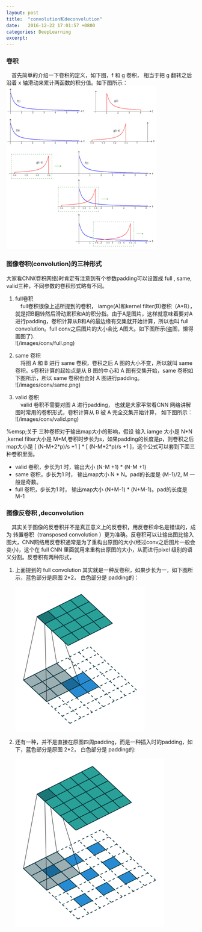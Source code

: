 ```yaml
---
layout: post
title:  "convolution和deconvolution"
date:   2016-12-22 17:01:57 +0800
categories:	DeepLearning
excerpt:
---
```


### 卷积

&emsp;首先简单的介绍一下卷积的定义，如下图，f 和 g 卷积， 相当于把 g 翻转之后沿着 x 轴滑动来累计两函数的积分值。如下图所示：
![convolution](/images/conv/Convolution.png)

### 图像卷积(convolution)的三种形式

大家看CNN(卷积网络)时肯定有注意到有个参数padding可以设置成 full , same, valid三种，不同参数的卷积形式略有不同。  

1. full卷积  
&emsp;full卷积很像上述所提到的卷积， iamge(A)和kernel filter(B)卷积（A\*B），就是把B翻转然后滑动累积和A的积分指。由于A是图片，这样就意味着要对A进行padding，卷积计算从B和A的最边缘有交集就开始计算，所以也叫 full convolution。full conv之后图片的大小会比 A图大。如下图所示(盗图，懒得画图了).  
	![/images/conv/full.png)
    
2. same 卷积  
&emsp;将图 A 和 B 进行 same 卷积，卷积之后 A 图的大小不变，所以就叫 same 卷积。s卷积计算的起始点是从 B 图的中心和 A 图有交集开始，same 卷积如下图所示，所以 same 卷积也会对 A 图进行padding。  
    ![/images/conv/same.png)

3. valid 卷积  
&emsp;valid 卷积不需要对图 A 进行padding， 也就是大家平常看CNN 网络讲解图时常用的卷积形式，卷积计算从 B 被 A 完全交集开始计算， 如下图所示：  
    ![/images/conv/valid.png)

%emsp;关于 三种卷积对于输出map大小的影响，假设 输入 iamge 大小是 N\*N ,kernel filter大小是 M\*M,卷积时步长为s，如果padding的长度是p，则卷积之后map大小是 [ (N-M+2\*p)/s +1 ] \* [ (N-M+2\*p)/s +1 ]，这个公式可以套到下面三种卷积里面。  

* valid 卷积，步长为1 时，输出大小 (N-M +1) \* (N-M +1)  
* same 卷积，步长为1 时， 输出map大小 N \* N。pad的长度是 (M-1)/2, M 一般是奇数。  
* full 卷积，步长为1 时， 输出map大小 (N+M-1) \* (N+M-1)。pad的长度是 M-1  

### 图像反卷积 ,deconvolution
	
&emsp;其实关于图像的反卷积并不是真正意义上的反卷积，用反卷积命名是错误的，成为 转置卷积（transposed convolution ）更为准确。反卷积可以让输出图比输入图大，CNN网络用反卷积通常是为了重构出原图的大小(经过conv之后图片一般会变小)，这个在 full CNN 里面就用来重构出原图的大小，从而进行pixel 级别的语义分割。反卷积有两种形式，   

1. 上面提到的 full convolution 其实就是一种反卷积，如果步长为一，如下图所示，蓝色部分是原图 2\*2， 白色部分是 padding的：  

	![deconv1](/images/conv/YyCu2.gif)
2. 还有一种，并不是直接在原图四周padding，而是一种插入时的padding，如下，蓝色部分是原图 2\*2， 白色部分是 padding的:  

	![deconv2](/images/conv/f2RiP.gif)

